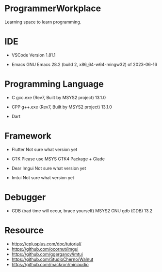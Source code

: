 # ProgrammerWorkplace
Learning space to learn programming.

# IDE
- VSCode
Version 1.81.1

- Emacs
GNU Emacs 28.2 (build 2, x86_64-w64-mingw32) of 2023-06-16

# Programming Language
- C
gcc.exe (Rev7, Built by MSYS2 project) 13.1.0

- CPP
g++.exe (Rev7, Built by MSYS2 project) 13.1.0

- Dart

# Framework
- Flutter
Not sure what version yet

- GTK
Please use MSYS GTK4 Package + Glade

- Dear Imgui
Not sure what version yet

- Imtui
Not sure what version yet

# Debugger
- GDB (bad time will occur, brace yourself)
MSYS2 GNU gdb (GDB) 13.2

# Resource
- https://cplusplus.com/doc/tutorial/
- https://github.com/ocornut/imgui
- https://github.com/ggerganov/imtui
- https://github.com/StudioCherno/Walnut
- https://github.com/mackron/miniaudio
